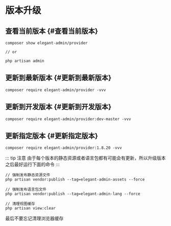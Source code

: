 # 版本升级

## 查看当前版本 {#查看当前版本}

```shell
composer show elegant-admin/provider

// or 

php artisan admin
```

## 更新到最新版本 {#更新到最新版本}

```shell
composer require elegant-admin/provider -vvv
```

## 更新到开发版本 {#更新到开发版本}

```shell
composer require elegant-admin/provider:dev-master -vvv
```

## 更新指定版本 {#更新指定版本}

```shell
composer require elegant-admin/provider:1.8.20 -vvv
```

::: tip 注意
由于每个版本的静态资源或者语言包都有可能会有更新，所以升级版本之后最好运行下面的命令
:::

```shell
// 强制发布静态资源文件
php artisan vendor:publish --tag=elegant-admin-assets --force

// 强制发布语言包文件
php artisan vendor:publish --tag=elegant-admin-lang --force

// 清理视图缓存
php artisan view:clear
```

最后不要忘记清理浏览器缓存